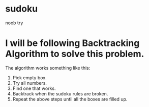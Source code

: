 # sudoku
noob try

# I will be following Backtracking Algorithm to solve this problem.

The algorithm works something like this:
1. Pick empty box.
2. Try all numbers.
3. Find one that works.
4. Backtrack when the sudoku rules are broken.
5. Repeat the above steps until all the boxes are filled up.
